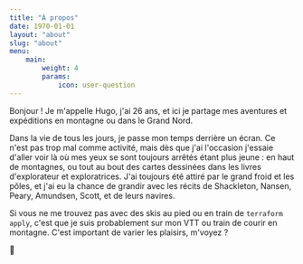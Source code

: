 ```yaml
---
title: "À propos"
date: 1970-01-01
layout: "about"
slug: "about"
menu:
    main:
        weight: 4
        params: 
            icon: user-question
---
```


Bonjour ! Je m'appelle Hugo, j'ai 26 ans, et ici je partage mes aventures et expéditions en montagne ou dans le Grand Nord.

Dans la vie de tous les jours, je passe mon temps derrière un écran. Ce n'est pas trop mal comme activité, mais dès que j'ai l'occasion j'essaie d'aller voir là où mes yeux se sont toujours arrêtés étant plus jeune : en haut de montagnes, ou tout au bout des cartes dessinées dans les livres d'explorateur et exploratrices. J'ai toujours été attiré par le grand froid et les pôles, et j'ai eu la chance de grandir avec les récits de Shackleton, Nansen, Peary, Amundsen, Scott, et de leurs navires.

Si vous ne me trouvez pas avec des skis au pied ou en train de `terraform apply`, c'est que je suis probablement sur mon VTT ou train de courir en montagne. C'est important de varier les plaisirs, m'voyez ?

🖖